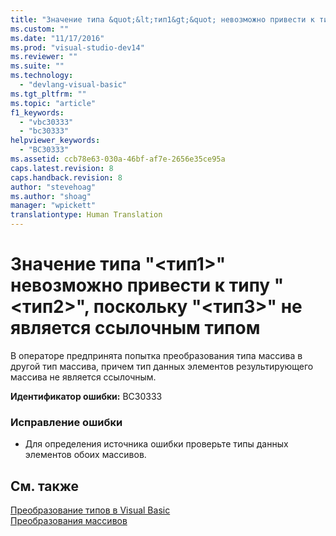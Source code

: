 ```yaml
---
title: "Значение типа &quot;&lt;тип1&gt;&quot; невозможно привести к типу &quot;&lt;тип2&gt;&quot;, поскольку &quot;&lt;тип3&gt;&quot; не является ссылочным типом | Microsoft Docs"
ms.custom: ""
ms.date: "11/17/2016"
ms.prod: "visual-studio-dev14"
ms.reviewer: ""
ms.suite: ""
ms.technology: 
  - "devlang-visual-basic"
ms.tgt_pltfrm: ""
ms.topic: "article"
f1_keywords: 
  - "vbc30333"
  - "bc30333"
helpviewer_keywords: 
  - "BC30333"
ms.assetid: ccb78e63-030a-46bf-af7e-2656e35ce95a
caps.latest.revision: 8
caps.handback.revision: 8
author: "stevehoag"
ms.author: "shoag"
manager: "wpickett"
translationtype: Human Translation
---
```

# Значение типа &quot;&lt;тип1&gt;&quot; невозможно привести к типу &quot;&lt;тип2&gt;&quot;, поскольку &quot;&lt;тип3&gt;&quot; не является ссылочным типом
В операторе предпринята попытка преобразования типа массива в другой тип массива, причем тип данных элементов результирующего массива не является ссылочным.  
  
 **Идентификатор ошибки:** BC30333  
  
### Исправление ошибки  
  
-   Для определения источника ошибки проверьте типы данных элементов обоих массивов.  
  
## См. также  
 [Преобразование типов в Visual Basic](../../visual-basic/programming-guide/language-features/data-types/type-conversions.md)   
 [Преобразования массивов](../../visual-basic/programming-guide/language-features/data-types/array-conversions.md)